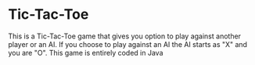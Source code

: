 # Tic-Tac-Toe
This is a Tic-Tac-Toe game that gives you option to play against another player or an AI. 
If you choose to play against an AI the AI starts as "X" and you are "O".
This game is entirely coded in Java
